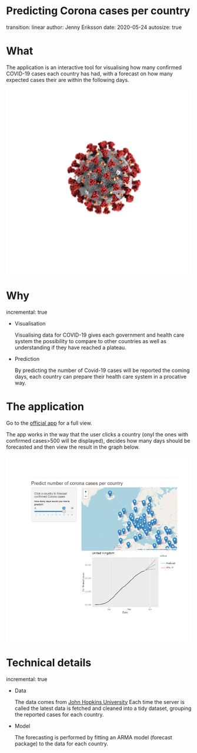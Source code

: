 
<style>
.footer {
    color: red;
    background: #E8E8E8;
    position: fixed;
    top: 90%;
    text-align:center;
    width:100%;
}
</style>

Predicting Corona cases per country
=====================================================
transition: linear
author: Jenny Eriksson
date: 2020-05-24
autosize: true


What
========================================================
 The application is an interactive tool for visualising how many confirmed COVID-19 cases each country has had, with a forecast on how many expected cases their are within the following days.

 ![plot of chunk unnamed-chunk-1](corona-predicion-report-figure/unnamed-chunk-1-1.png)

Why
====================================================
incremental: true
- Visualisation

    Visualising data for COVID-19 gives each government and health care system the possibility to compare to other countries as well as understanding if they have reached a plateau.

- Prediction

    By predicting the number of Covid-19 cases will be reported the coming days, each country can prepare their health care system in a procative way.


The application
========================================================
Go to the [official app](https://jennyeeriksson.shinyapps.io/corona-prediction/) for a full view.

The app works in the way that the user clicks a country (onyl the ones with confirmed cases>500 will be displayed), decides how many days should be forecasted and then view the result in the graph below.

![plot of chunk unnamed-chunk-2](corona-predicion-report-figure/unnamed-chunk-2-1.png)


Technical details
========================================================
incremental: true
- Data

    The data comes from [John Hopkins University](https://github.com/CSSEGISandData/COVID-19/tree/master/csse_covid_19_data)
Each time the server is called the latest data is fetched and cleaned into a tidy dataset, grouping the reported cases for each country.


- Model

    The forecasting is performed by fitting an ARMA model (forecast package) to the data for each country.

